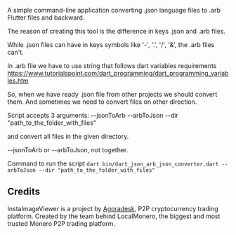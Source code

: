 A simple command-line application converting .json language files to .arb Flutter files and backward.

The reason of creating this tool is the difference in keys .json and .arb files.

While .json files can have in keys symbols like '-', '.', '/', '&', the .arb files can't.

In .arb file we have to use string that follows dart variables requirements
https://www.tutorialspoint.com/dart_programming/dart_programming_variables.htm

So, when we have ready .json file from other projects we should convert them.
And sometimes we need to convert files on other direction.

Script accepts 3 arguments:
--jsonToArb
--arbToJson
--dir "path_to_the_folder_with_files"

and convert all files in the given directory.

--jsonToArb or --arbToJson, not together.

Command to run the script
```dart bin/dart_json_arb_json_converter.dart --arbToJson --dir "path_to_the_folder_with_files"```

## Credits

InstaImageViewer is a project by [Agoradesk](https://agoradesk.com/), P2P cryptocurrency trading platform.
Created by the team behind LocalMonero, the biggest and most trusted Monero P2P trading platform.

